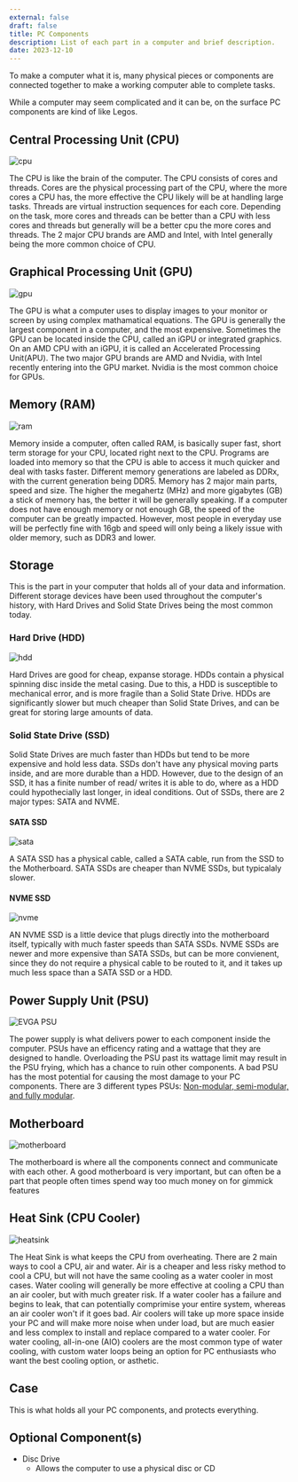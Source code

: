 ```yaml
---
external: false
draft: false
title: PC Components
description: List of each part in a computer and brief description.
date: 2023-12-10
---
```


To make a computer what it is, many physical pieces or components are connected together to make a working computer able to complete tasks.

While a computer may seem complicated and it can be, on the surface PC components are kind of like Legos.

## Central Processing Unit (CPU)
![cpu](https://www.techspot.com/articles-info/2000/images/2020-04-06-image-9.jpg)

The CPU is like the brain of the computer. The CPU consists of cores and threads. Cores are the physical processing part of the CPU, where the more cores a CPU has, the more effective the CPU likely will be at handling large tasks. Threads are virtual instruction sequences for each core. Depending on the task, more cores and threads can be better than a CPU with less cores and threads but generally will be a better cpu the more cores and threads. The 2 major CPU brands are AMD and Intel, with Intel generally being the more common choice of CPU.

## Graphical Processing Unit (GPU)
![gpu](https://cdn.discordapp.com/attachments/512873683509837826/1183678522473062461/gpu.jpg?ex=65893587&is=6576c087&hm=562042a4761958265d100e518a527dbd75d5c67c1c79228cafe3d4efcea7a44a&)

The GPU is what a computer uses to display images to your monitor or screen by using complex mathamatical equations. The GPU is generally the largest component in a computer, and the most expensive. Sometimes the GPU can be located inside the CPU, called an iGPU or integrated graphics. On an AMD CPU with an iGPU, it is called an Accelerated Processing Unit(APU). The two major GPU brands are AMD and Nvidia, with Intel recently entering into the GPU market. Nvidia is the most common choice for GPUs. 

## Memory (RAM)
![ram](https://www.sweetwater.com/sweetcare/media/2023/08/Installed-RAM-How-To-Install-RAM-In-a-Windows-PC.jpg)

Memory inside a computer, often called RAM, is basically super fast, short term storage for your CPU, located right next to the CPU. Programs are loaded into memory so that the CPU is able to access it much quicker and deal with tasks faster. Different memory generations are labeled as DDRx, with the current generation being DDR5. Memory has 2 major main parts, speed and size. The higher the megahertz (MHz) and more gigabytes (GB) a stick of memory has, the better it will be generally speaking. If a computer does not have enough memory or not enough GB, the speed of the computer can be greatly impacted. However, most people in everyday use will be perfectly fine with 16gb and speed will only being a likely issue with older memory, such as DDR3 and lower. 

## Storage

This is the part in your computer that holds all of your data and information. Different storage devices have been used throughout the computer's history, with Hard Drives and Solid State Drives being the most common today.

### Hard Drive (HDD)
![hdd](https://m.media-amazon.com/images/W/MEDIAX_792452-T2/images/I/614y6FroB-L._AC_UF894,1000_QL80_.jpg)

Hard Drives are good for cheap, expanse storage. HDDs contain a physical spinning disc inside the metal casing. Due to this, a HDD is susceptible to mechanical error, and is more fragile than a Solid State Drive. HDDs are significantly slower but much cheaper than Solid State Drives, and can be great for storing large amounts of data.

### Solid State Drive (SSD)

Solid State Drives are much faster than HDDs but tend to be more expensive and hold less data. SSDs don't have any physical moving parts inside, and are more durable than a HDD. However, due to the design of an SSD, it has a finite number of read/ writes it is able to do, where as a HDD could hypothecially last longer, in ideal conditions. Out of SSDs, there are 2 major types: SATA and NVME.

#### SATA SSD
![sata](https://m.media-amazon.com/images/W/MEDIAX_792452-T2/images/I/71HpqY5AJLL.jpg)

A SATA SSD has a physical cable, called a SATA cable, run from the SSD to the Motherboard. SATA SSDs are cheaper than NVME SSDs, but typicalaly slower.

#### NVME SSD
![nvme](https://fit-iot.com/web/wp-content/uploads/2017/11/SSD-2260.jpg)

AN NVME SSD is a little device that plugs directly into the motherboard itself, typically with much faster speeds than SATA SSDs. NVME SSDs are newer and more expensive than SATA SSDs, but can be more convienent, since they do not require a physical cable to be routed to it, and it takes up much less space than a SATA SSD or a HDD.

## Power Supply Unit (PSU)
![EVGA PSU](https://www.pcworld.com/wp-content/uploads/2023/04/evga-power-supply-100883513-orig.jpg?quality=50&strip=all&w=1024)

The power supply is what delivers power to each component inside the computer. PSUs have an efficency rating and a wattage that they are designed to handle. Overloading the PSU past its wattage limit may result in the PSU frying, which has a chance to ruin other components. A bad PSU has the most potential for causing the most damage to your PC components.  There are 3 different types PSUs: [Non-modular, semi-modular, and fully modular](./psu-types).

## Motherboard
![motherboard](https://dlcdnwebimgs.asus.com/files/media/dd51ce68-f9a5-44b1-88ce-55284b0f973a/v1/img/spec/performance.png)

The motherboard is where all the components connect and communicate with each other. A good motherboard is very important, but can often be a part that people often times spend way too much money on for gimmick features

## Heat Sink (CPU Cooler)
![heatsink](https://m.media-amazon.com/images/W/MEDIAX_792452-T2/images/I/61CGQH59UGL._AC_UF894,1000_QL80_.jpg)

The Heat Sink is what keeps the CPU from overheating. There are 2 main ways to cool a CPU, air and water. Air is a cheaper and less risky method to cool a CPU, but will not have the same cooling as a water cooler in most cases. Water cooling will generally be more effective at cooling a CPU than an air cooler, but with much greater risk. If a water cooler has a failure and begins to leak, that can potentially comprimise your entire system, whereas an air cooler won't if it goes bad. Air coolers will take up more space inside your PC and will make more noise when under load, but are much easier and less complex to install and replace compared to a water cooler. For water cooling, all-in-one (AIO) coolers are the most common type of water cooling, with custom water loops being an option for PC enthusiasts who want the best cooling option, or asthetic. 

## Case

This is what holds all your PC components, and protects everything. 

## Optional Component(s)

* Disc Drive
    * Allows the computer to use a physical disc or CD

